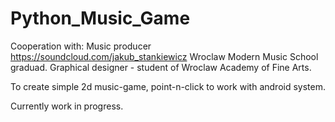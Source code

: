 # Python_Music_Game
Cooperation with: 
  Music producer https://soundcloud.com/jakub_stankiewicz Wroclaw Modern Music School graduad.
  Graphical designer - student of Wroclaw Academy of Fine Arts. 

To create simple 2d music-game, point-n-click to work with android system. 

Currently work in progress.

